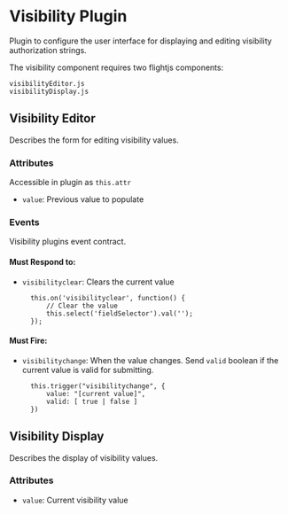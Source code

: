 
Visibility Plugin
=================

Plugin to configure the user interface for displaying and editing visibility authorization strings.

The visibility component requires two flightjs components:

    visibilityEditor.js
    visibilityDisplay.js


## Visibility Editor

Describes the form for editing visibility values.

### Attributes

Accessible in plugin as `this.attr`

* `value`: Previous value to populate

### Events

Visibility plugins event contract.

#### Must Respond to:

* `visibilityclear`: Clears the current value

        this.on('visibilityclear', function() {
            // Clear the value
            this.select('fieldSelector').val('');
        });


#### Must Fire:

* `visibilitychange`: When the value changes. Send `valid` boolean if the current value is valid for submitting.

        this.trigger("visibilitychange", {
            value: "[current value]",
            valid: [ true | false ] 
        })

## Visibility Display

Describes the display of visibility values.

### Attributes

* `value`: Current visibility value


